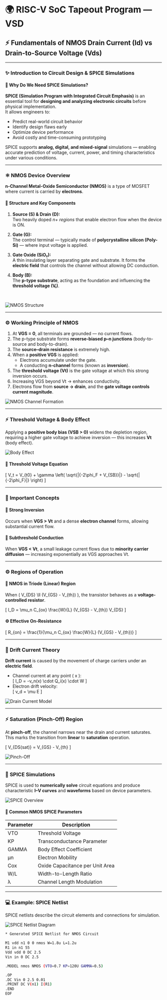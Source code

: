 # 🌍 RISC-V SoC Tapeout Program — VSD  
## ⚡ Fundamentals of NMOS Drain Current (Id) vs Drain-to-Source Voltage (Vds)

---

### ✨ **Introduction to Circuit Design & SPICE Simulations**

#### 🔹 Why Do We Need SPICE Simulations?

**SPICE (Simulation Program with Integrated Circuit Emphasis)** is an essential tool for **designing and analyzing electronic circuits** before physical implementation.  
It allows engineers to:

- Predict real-world circuit behavior  
- Identify design flaws early  
- Optimize device performance  
- Avoid costly and time-consuming prototyping  

SPICE supports **analog, digital, and mixed-signal** simulations — enabling accurate prediction of voltage, current, power, and timing characteristics under various conditions.

---

### ⚛️ **NMOS Device Overview**

**n-Channel Metal-Oxide Semiconductor (NMOS)** is a type of MOSFET where current is carried by **electrons**.  

#### 📘 Structure and Key Components
1. **Source (S) & Drain (D):**  
   Two heavily doped *n+ regions* that enable electron flow when the device is ON.

2. **Gate (G):**  
   The control terminal — typically made of **polycrystalline silicon (Poly-Si)** — where input voltage is applied.

3. **Gate Oxide (SiO₂):**  
   A thin insulating layer separating gate and substrate. It forms the **electric field** that controls the channel without allowing DC conduction.

4. **Body (B):**  
   The **p-type substrate**, acting as the foundation and influencing the **threshold voltage (Vₜ)**.

<br>

![NMOS Structure](https://github.com/user-attachments/assets/e1dc65f1-f637-4230-8f70-9f466bdd5edb)

---

### ⚙️ **Working Principle of NMOS**

1. At **VGS = 0**, all terminals are grounded — no current flows.  
2. The p-type substrate forms **reverse-biased p–n junctions** (body-to-source and body-to-drain).  
3. The **source–drain resistance** is extremely high.  
4. When a **positive VGS** is applied:  
   - Electrons accumulate under the gate.  
   - A conducting **n-channel** forms (known as **inversion**).  
5. The **threshold voltage (Vt)** is the gate voltage at which this strong inversion occurs.  
6. Increasing VGS beyond Vt → enhances conductivity.  
7. Electrons flow from **source → drain**, and the **gate voltage controls current magnitude**.

![NMOS Channel Formation](https://github.com/user-attachments/assets/fc3b4477-4da4-4077-8856-bed78b2d588f)

---

### ⚡ **Threshold Voltage & Body Effect**

Applying a **positive body bias (VSB > 0)** widens the depletion region, requiring a higher gate voltage to achieve inversion — this increases **Vt** (body effect).

![Body Effect](https://github.com/user-attachments/assets/12fe3143-1d80-4a28-b343-d2fca1e98e98)

#### 🧮 Threshold Voltage Equation

\[
V_t = V_{t0} + \gamma \left( \sqrt{|{-2\phi_F + V_{SB}}|} - \sqrt{|{-2\phi_F}|} \right)
\]

---

### 📘 **Important Concepts**

#### 🔹 Strong Inversion  
Occurs when **VGS > Vt** and a dense **electron channel** forms, allowing substantial current flow.

#### 🔹 Subthreshold Conduction  
When **VGS < Vt**, a small leakage current flows due to **minority carrier diffusion** — increasing exponentially as VGS approaches Vt.

---

### ⚙️ **Regions of Operation**

#### 🧩 NMOS in Triode (Linear) Region

When \( V_{DS} \ll (V_{GS} - V_{th}) \), the transistor behaves as a **voltage-controlled resistor**.

\[
I_D = \mu_n C_{ox} \frac{W}{L} (V_{GS} - V_{th}) V_{DS}
\]

#### ⚙️ Effective On-Resistance

\[
R_{on} = \frac{1}{\mu_n C_{ox} \frac{W}{L} (V_{GS} - V_{th})}
\]

---

### 🌊 **Drift Current Theory**

**Drift current** is caused by the movement of charge carriers under an **electric field**.

- Channel current at any point \( x \):  
  \[
  I_D = -v_n(x) \cdot Q_i(x) \cdot W
  \]
- Electron drift velocity:  
  \[
  v_d = \mu E
  \]

![Drain Current Model](https://github.com/user-attachments/assets/050a70cc-4e19-4975-a2e4-9d956de0c41d)

---

### ⚡ **Saturation (Pinch-Off) Region**

At **pinch-off**, the channel narrows near the drain and current saturates.  
This marks the transition from **linear** to **saturation** operation.

\[
V_{DS(sat)} = V_{GS} - V_{th}
\]

![Pinch-Off](https://github.com/user-attachments/assets/41e6c87f-22f0-425f-838f-12a6d427a0b4)

---

### 🧨 **SPICE Simulations**

SPICE is used to **numerically solve** circuit equations and produce characteristic **I–V curves** and **waveforms** based on device parameters.

![SPICE Overview](https://github.com/user-attachments/assets/7b85e4be-2f63-4ceb-a994-bd513d441bc3)

#### 🧩 Common NMOS SPICE Parameters
| Parameter | Description |
|------------|-------------|
| VTO | Threshold Voltage |
| KP | Transconductance Parameter |
| GAMMA | Body Effect Coefficient |
| μn | Electron Mobility |
| Cox | Oxide Capacitance per Unit Area |
| W/L | Width-to-Length Ratio |
| λ | Channel Length Modulation |

---

### 💻 Example: SPICE Netlist

SPICE netlists describe the circuit elements and connections for simulation.

![SPICE Netlist Diagram](https://github.com/user-attachments/assets/4fc554e4-fb2b-4eba-963f-4a7fdfa938b1)

```bash
* Generated SPICE Netlist for NMOS Circuit

M1 vdd n1 0 0 nmos W=1.8u L=1.2u
R1 in n1 55
Vdd vdd 0 DC 2.5  
Vin in 0 DC 2.5

.MODEL nmos NMOS (VTO=0.7 KP=120U GAMMA=0.5)

.OP
.DC Vin 0 2.5 0.01
.PRINT DC V(n1) I(R1)
.END
EOF
